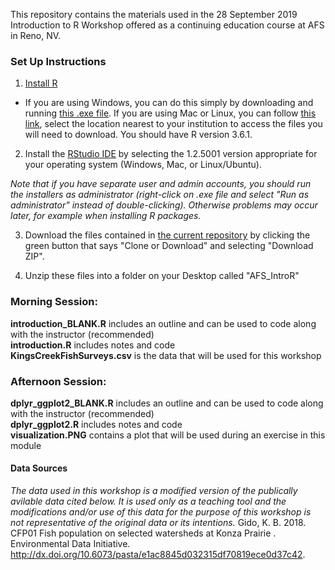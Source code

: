 This repository contains the materials used in the 28 September 2019 Introduction to R Workshop offered as a continuing education course at AFS in Reno, NV.

### Set Up Instructions  

1. [Install R](https://www.r-project.org/)  
- If you are using Windows, you can do this simply by downloading and running [this .exe file](https://cran.r-project.org/bin/windows/base/release.htm). If you are using Mac or Linux, you can follow [this link](https://cran.r-project.org/mirrors.html), select the location nearest to your institution to access the files you will need to download. You should have R version 3.6.1.  

2. Install the [RStudio IDE](https://www.rstudio.com/products/rstudio/download/#download) by selecting the 1.2.5001 version appropriate for your operating system (Windows, Mac, or Linux/Ubuntu).  

*Note that if you have separate user and admin accounts, you should run the installers as administrator (right-click on .exe file and select "Run as administrator" instead of double-clicking). Otherwise problems may occur later, for example when installing R packages.*  

3. Download the files contained in [the current repository](https://github.com/DanielleQuinn/AFS_IntroR) by clicking the green button that says "Clone or Download" and selecting "Download ZIP".  

4. Unzip these files into a folder on your Desktop called "AFS_IntroR"  

### Morning Session:  
**introduction_BLANK.R** includes an outline and can be used to code along with the instructor (recommended)  
**introduction.R** includes notes and code  
**KingsCreekFishSurveys.csv** is the data that will be used for this workshop  

### Afternoon Session:  
**dplyr_ggplot2_BLANK.R** includes an outline and can be used to code along with the instructor (recommended)  
**dplyr_ggplot2.R** includes notes and code  
**visualization.PNG** contains a plot that will be used during an exercise in this module  


#### Data Sources
*The data used in this workshop is a modified version of the publically avilable data cited below. It is used only as a teaching tool and the modifications and/or use of this data for the purpose of this workshop is not representative of the original data or its intentions.*
Gido, K. B. 2018. CFP01 Fish population on selected watersheds at Konza Prairie . Environmental Data Initiative. http://dx.doi.org/10.6073/pasta/e1ac8845d032315df70819ece0d37c42.
